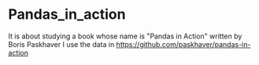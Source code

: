 # Pandas_in_action 
It is about studying a book whose name is "Pandas in Action" written by Boris Paskhaver
I use the data in https://github.com/paskhaver/pandas-in-action
